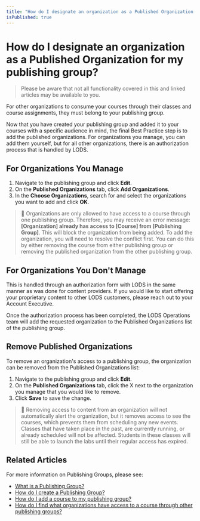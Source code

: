 ```yaml
---
title: "How do I designate an organization as a Published Organization for my publishing group?"
isPublished: true
---
```


# How do I designate an organization as a Published Organization for my publishing group?

> Please be aware that not all functionality covered in this and linked articles may be available to you. 

For other organizations to consume your courses through their classes and course assignments, they must belong to your publishing group. 

Now that you have created your publishing group and added it to your courses with a specific audience in mind, the final Best Practice step is to add the published organizations. For organizations you manage, you can add them yourself, but for all other organizations, there is an authorization process that is handled by LODS.

## For Organizations You Manage
1. Navigate to the publishing group and click **Edit**.
1. On the **Published Organizations** tab, click **Add Organizations**.
1. In the **Choose Organizations**, search for and select the organizations you want to add and click **OK**.

> :small_blue_diamond: Organizations are only allowed to have access to a course through one publishing group. Therefore, you may receive an error message: **[Organization] already has access to [Course] from [Publishing Group]**. This will block the organization from being added. To add the organization, you will need to resolve the conflict first. You can do this by either removing the course from either publishing group or removing the published organization from the other publishing group.

## For Organizations You Don't Manage
This is handled through an authorization form with LODS in the same manner as was done for content providers. If you would like to start offering your proprietary content to other LODS customers, please reach out to your Account Executive.

Once the authorization process has been completed, the LODS Operations team will add the requested organization to the Published Organizations list of the publishing group.

## Remove Published Organizations
To remove an organization's access to a publishing group, the organization can be removed from the Published Organizations list:

1. Navigate to the publishing group and click **Edit**.
1. On the **Published Organizations** tab, click the X next to the organization you manage that you would like to remove.
1. Click **Save** to save the change.

> :small_blue_diamond: Removing access to content from an organization will not automatically alert the organization, but it removes access to see the courses, which prevents them from scheduling any new events. Classes that have taken place in the past, are currently running, or already scheduled will not be affected. Students in these classes will still be able to launch the labs until their regular access has expired.

## Related Articles

For more information on Publishing Groups, please see:

- [What is a Publishing Group?](what-is-publishing-group.md)
- [How do I create a Publishing Group?](create-publishing-group.md)
- [How do I add a course to my publishing group?](add-courses-to-publishing-group.md)
- [How do I find what organizations have access to a course through other publishing groups?](pg-add-pg-error-resolution.md)
